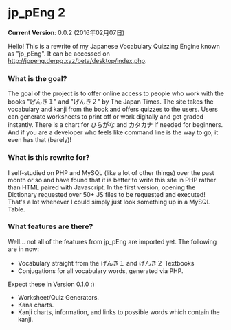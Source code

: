 # jp_pEng 2
<b>Current Version</b>: 0.0.2 (2016年02月07日)

Hello! This is a rewrite of my Japanese Vocabulary Quizzing Engine known as "jp_pEng". It can be accessed on http://jppeng.derpg.xyz/beta/desktop/index.php.

<h3>What is the goal?</h3>
The goal of the project is to offer online access to people who work with the books "げんき１" and "げんき２" by The Japan Times. The site takes the vocabulary and kanji from the book and offers quizzes to the users. Users can generate worksheets to print off or work digitally and get graded instantly. There is a chart for ひらがな and カタカナ if needed for beginners. And if you are a developer who feels like command line is the way to go, it even has that (barely)!

<h3>What is this rewrite for?</h3>
I self-studied on PHP and MySQL (like a lot of other things) over the past month or so and have found that it is better to write this site in PHP rather than HTML paired with Javascript. In the first version, opening the Dictionary requested over 50+ JS files to be requested and executed! That's a lot whenever I could simply just look something up in a MySQL Table.

<h3>What features are there?</h3>
Well... not all of the features from jp_pEng are imported yet. The following are in now:
<ul>
  <li>Vocabulary straight from the げんき１ and げんき２ Textbooks</li>
  <li>Conjugations for all vocabulary words, generated via PHP.</li>
</ul>
Expect these in Version 0.1.0 :)
<ul>
  <li>Worksheet/Quiz Generators.</li>
  <li>Kana charts.</li>
  <li>Kanji charts, information, and links to possible words which contain the kanji.</li>
</ul>
